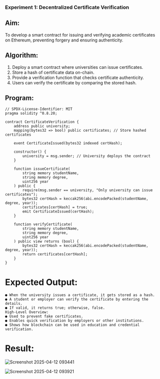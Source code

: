 ### Experiment 1: Decentralized Certificate Verification
## Aim:
  To develop a smart contract for issuing and verifying academic certificates on Ethereum, preventing forgery and ensuring authenticity.
## Algorithm:
1. Deploy a smart contract where universities can issue certificates.
2. Store a hash of certificate data on-chain.
3. Provide a verification function that checks certificate authenticity.
4. Users can verify the certificate by comparing the stored hash.
## Program:
```
// SPDX-License-Identifier: MIT
pragma solidity ^0.8.20;

contract CertificateVerification {
    address public university;
    mapping(bytes32 => bool) public certificates; // Store hashed certificates

    event CertificateIssued(bytes32 indexed certHash);

    constructor() {
        university = msg.sender; // University deploys the contract
    }

    function issueCertificate(
        string memory studentName,
        string memory degree,
        uint256 year
    ) public {
        require(msg.sender == university, "Only university can issue certificates");
        bytes32 certHash = keccak256(abi.encodePacked(studentName, degree, year));
        certificates[certHash] = true;
        emit CertificateIssued(certHash);
    }

    function verifyCertificate(
        string memory studentName,
        string memory degree,
        uint256 year
    ) public view returns (bool) {
        bytes32 certHash = keccak256(abi.encodePacked(studentName, degree, year));
        return certificates[certHash];
    }
}

```
# Expected Output:
```
● When the university issues a certificate, it gets stored as a hash.
● A student or employer can verify the certificate by entering the details.
● If valid, it returns true; otherwise, false.
High-Level Overview:
● Used to prevent fake certificates.
● Enables quick verification by employers or other institutions.
● Shows how blockchain can be used in education and credential verification.
```
# Result:
![Screenshot 2025-04-12 093441](https://github.com/user-attachments/assets/cde792f3-58c3-4d2d-9fe2-70d2b9af60ba)

![Screenshot 2025-04-12 093921](https://github.com/user-attachments/assets/c370164f-d7a7-4ac0-9137-fa2c8eb9d729)

